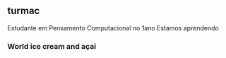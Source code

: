 ## turmac
Estudante em Pensamento Computacional no 1ano
Estamos aprendendo 
### World ice cream and açai
